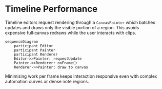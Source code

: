 # Timeline Performance

Timeline editors request rendering through a `CanvasPainter` which batches
updates and draws only the visible portion of a region. This avoids expensive
full‑canvas redraws while the user interacts with clips.

```mermaid
sequenceDiagram
    participant Editor
    participant Painter
    participant Renderer
    Editor->>Painter: requestUpdate
    Painter->>Renderer: onFrame()
    Renderer->>Painter: draw to canvas
```

Minimising work per frame keeps interaction responsive even with complex
automation curves or dense note regions.
